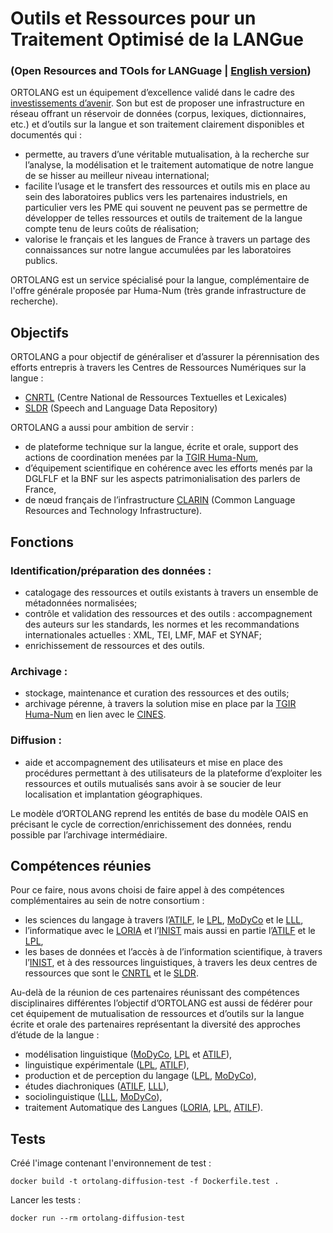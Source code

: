 # Outils et Ressources pour un Traitement Optimisé de la LANGue
### (Open Resources and TOols for LANGuage | [English version](https://github.com/Ortolang/diffusion/blob/master/README_EN.md))

ORTOLANG est un équipement d’excellence validé dans le cadre des [investissements d’avenir](http://investissement-avenir.gouvernement.fr/). Son but est de proposer une infrastructure en réseau offrant un réservoir de données (corpus, lexiques, dictionnaires, etc.) et d’outils sur la langue et son traitement clairement disponibles et documentés qui :

* permette, au travers d’une véritable mutualisation, à la recherche sur l’analyse, la modélisation et le traitement automatique de notre langue de se hisser au meilleur niveau international;
* facilite l’usage et le transfert des ressources et outils mis en place au sein des laboratoires publics vers les partenaires industriels, en particulier vers les PME qui souvent ne peuvent pas se permettre de développer de telles ressources et outils de traitement de la langue compte tenu de leurs coûts de réalisation;
* valorise le français et les langues de France à travers un partage des connaissances sur notre langue accumulées par les laboratoires publics.

ORTOLANG est un service spécialisé pour la langue, complémentaire de l'offre générale proposée par Huma-Num (très grande infrastructure de recherche).

## Objectifs

ORTOLANG a pour objectif de généraliser et d’assurer la pérennisation des efforts entrepris à travers les Centres de Ressources Numériques sur la langue :

* [CNRTL](http://www.cnrtl.fr/) (Centre National de Ressources Textuelles et Lexicales)
* [SLDR](http://sldr.org/) (Speech and Language Data Repository)

ORTOLANG a aussi pour ambition de servir :

* de plateforme technique sur la langue, écrite et orale, support des actions de coordination menées par la [TGIR Huma-Num](http://www.huma-num.fr/),
* d’équipement scientifique en cohérence avec les efforts menés par la DGLFLF et la BNF sur les aspects patrimonialisation des parlers de France,
* de nœud français de l’infrastructure [CLARIN](http://www.clarin.eu/) (Common Language Resources and Technology Infrastructure).

## Fonctions

### Identification/préparation des données :

* catalogage des ressources et outils existants à travers un ensemble de métadonnées normalisées;
* contrôle et validation des ressources et des outils : accompagnement des auteurs sur les standards, les normes et les recommandations internationales actuelles : XML, TEI, LMF, MAF et SYNAF;
* enrichissement de ressources et des outils.

### Archivage :

* stockage, maintenance et curation des ressources et des outils;
* archivage pérenne, à travers la solution mise en place par la [TGIR Huma-Num](http://www.huma-num.fr/) en lien avec le [CINES](http://www.cines.fr/).

### Diffusion :

* aide et accompagnement des utilisateurs et mise en place des procédures permettant à des utilisateurs de la plateforme d’exploiter les ressources et outils mutualisés sans avoir à se soucier de leur localisation et implantation géographiques.

Le modèle d’ORTOLANG reprend les entités de base du modèle OAIS en précisant le cycle de correction/enrichissement des données, rendu possible par l’archivage intermédiaire.

## Compétences réunies

Pour ce faire, nous avons choisi de faire appel à des compétences complémentaires au sein de notre consortium :

* les sciences du langage à travers l’[ATILF](http://www.atilf.fr/), le [LPL](http://www.lpl-aix.fr/), [MoDyCo](http://www.modyco.fr/) et le [LLL](http://www.lll.cnrs.fr/),
* l’informatique avec le [LORIA](http://www.loria.fr/) et l’[INIST](http://www.inist.fr/) mais aussi en partie l’[ATILF](http://www.atilf.fr/) et le [LPL](http://www.lpl-aix.fr/),
* les bases de données et l’accès à de l’information scientifique, à travers l’[INIST](http://www.inist.fr/), et à des ressources linguistiques, à travers les deux centres de ressources que sont le [CNRTL](http://www.cnrtl.fr/) et le [SLDR](http://sldr.org/).

Au-delà de la réunion de ces partenaires réunissant des compétences disciplinaires différentes l’objectif d’ORTOLANG est aussi de fédérer pour cet équipement de mutualisation de ressources et d’outils sur la langue écrite et orale des partenaires représentant la diversité des approches d’étude de la langue :

* modélisation linguistique ([MoDyCo](http://www.modyco.fr/), [LPL](http://www.lpl-aix.fr/) et [ATILF](http://www.atilf.fr/)),
* linguistique expérimentale ([LPL](http://www.lpl-aix.fr/), [ATILF](http://www.atilf.fr/)),
* production et de perception du langage ([LPL](http://www.lpl-aix.fr/), [MoDyCo](http://www.modyco.fr/)),
* études diachroniques ([ATILF](http://www.atilf.fr/), [LLL](http://www.lll.cnrs.fr/)),
* sociolinguistique ([LLL](http://www.lll.cnrs.fr/), [MoDyCo](http://www.modyco.fr/)),
* traitement Automatique des Langues ([LORIA](http://www.loria.fr/), [LPL](http://www.lpl-aix.fr/), [ATILF](http://www.atilf.fr/)).

## Tests

Créé l'image contenant l'environnement de test :
```
docker build -t ortolang-diffusion-test -f Dockerfile.test .
```

Lancer les tests :
```
docker run --rm ortolang-diffusion-test
```